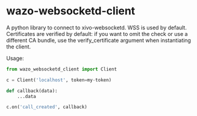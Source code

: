 wazo-websocketd-client
======================

A python library to connect to xivo-websocketd. WSS is used by default. Certificates
are verified by default: if you want to omit the check or use a different CA
bundle, use the verify_certificate argument when instantiating the client.

Usage:

```python
from wazo_websocketd_client import Client

c = Client('localhost', token=my-token)

def callback(data):
    ...data

c.on('call_created', callback) 
```
